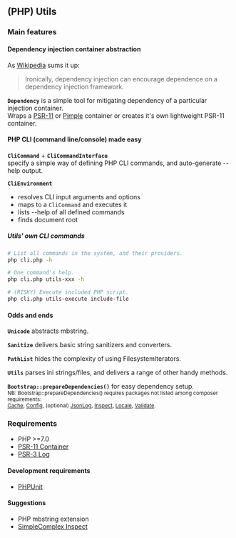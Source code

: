 ## (PHP) Utils ##

### Main features ###

#### Dependency injection container abstraction ####

As [Wikipedia](https://en.wikipedia.org/wiki/Dependency_injection#Disadvantages) sums it up:
> Ironically, dependency injection can encourage dependence on a dependency injection framework.

**``` Dependency ```** is a simple tool for mitigating dependency of a particular injection container.  
Wraps a [PSR-11](https://github.com/container-interop/fig-standards/blob/container-configuration/proposed/container.md)
or [Pimple](http://pimple.sensiolabs.org) container or creates it's own lightweight PSR-11 container.

#### PHP CLI (command line/console) made easy ####

**``` CliCommand ```** + **``` CliCommandInterface ```**  
specify a simple way of defining PHP CLI commands, and auto-generate --help output.

**``` CliEnvironment ```** 

- resolves CLI input arguments and options
- maps to a ``` CliCommand ``` and executes it
- lists --help of all defined commands
- finds document root

##### Utils' own CLI commands #####

```bash
# List all commands in the system, and their providers.
php cli.php -h

# One command's help.
php cli.php utils-xxx -h

# (RISKY) Execute included PHP script.
php cli.php utils-execute include-file
```

#### Odds and ends ####

**``` Unicode ```** abstracts mbstring.

**``` Sanitize ```** delivers basic string sanitizers and converters.

**``` PathList ```** hides the complexity of using FilesystemIterators.

**``` Utils ```** parses ini strings/files, and delivers a range of other handy methods.

**``` Bootstrap::prepareDependencies() ```** for easy dependency setup.  
<sub>NB: Bootstrap::prepareDependencies() requires packages not listed among composer requirements:  
[Cache](https://github.com/simplecomplex/php-cache),
[Config](https://github.com/simplecomplex/php-config),
(optional) [JsonLog](https://github.com/simplecomplex/php-jsonlog),
[Inspect](https://github.com/simplecomplex/inspect),
[Locale](https://github.com/simplecomplex/php-locale),
[Validate](https://github.com/simplecomplex/php-validate).
</sub>

### Requirements ###

- PHP >=7.0
- [PSR-11 Container](https://github.com/php-fig/container)
- [PSR-3 Log](https://github.com/php-fig/log)

#### Development requirements ####
- [PHPUnit](https://github.com/sebastianbergmann/phpunit)

#### Suggestions ####
- PHP mbstring extension<!-- - PHP intl extension -->
- [SimpleComplex Inspect](https://github.com/simplecomplex/inspect)
